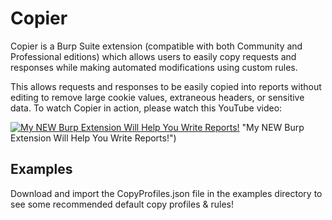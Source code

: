# Copier

Copier is a Burp Suite extension (compatible with both Community and Professional editions) which allows users to easily copy requests and responses while making automated modifications using custom rules.

This allows requests and responses to be easily copied into reports without editing to remove large cookie values, extraneous headers, or sensitive data. To watch Copier in action, please watch this YouTube video:

[![My NEW Burp Extension Will Help You Write Reports!](https://i.ytimg.com/vi_webp/m4y6IeZVAjg/maxresdefault.webp)](https://youtu.be/m4y6IeZVAjg) "My NEW Burp Extension Will Help You Write Reports!")

## Examples

Download and import the CopyProfiles.json file in the examples directory to see some recommended default copy profiles & rules!
